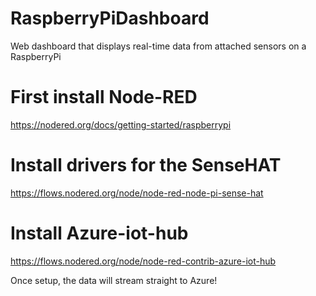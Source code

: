 # RaspberryPiDashboard
Web dashboard that displays real-time data from attached sensors on a RaspberryPi

# First install Node-RED
https://nodered.org/docs/getting-started/raspberrypi

# Install drivers for the SenseHAT
https://flows.nodered.org/node/node-red-node-pi-sense-hat

# Install Azure-iot-hub
https://flows.nodered.org/node/node-red-contrib-azure-iot-hub

Once setup, the data will stream straight to Azure!